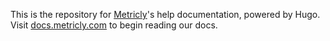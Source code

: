 
This is the repository for [Metricly](https://github.com/metricly)'s help documentation, powered by Hugo. Visit [docs.metricly.com](https://docs.metricly.com) to begin reading our docs.
